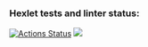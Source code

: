 ### Hexlet tests and linter status:
[![Actions Status](https://github.com/Ghost1t/python-project-49/actions/workflows/hexlet-check.yml/badge.svg)](https://github.com/Ghost1t/python-project-49/actions)
<a href="https://codeclimate.com/github/Ghost1t/python-project-49/maintainability"><img src="https://api.codeclimate.com/v1/badges/f79efb4f132c63eb5e14/maintainability" /></a>
